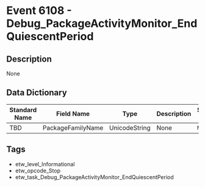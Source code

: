 # Event 6108 - Debug_PackageActivityMonitor_EndQuiescentPeriod

## Description
None

## Data Dictionary
|Standard Name|Field Name|Type|Description|Sample Value|
|---|---|---|---|---|
|TBD|PackageFamilyName|UnicodeString|None|`None`|

## Tags
* etw_level_Informational
* etw_opcode_Stop
* etw_task_Debug_PackageActivityMonitor_EndQuiescentPeriod